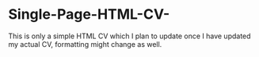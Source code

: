 # Single-Page-HTML-CV-
This is only a simple HTML CV which I plan to update once I have updated my actual CV, formatting might change as well.
